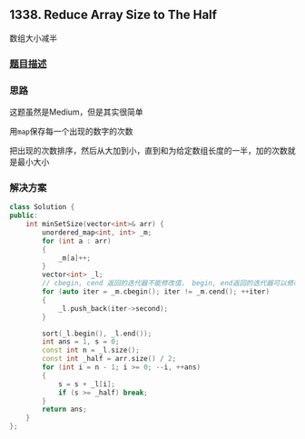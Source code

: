## 1338. Reduce Array Size to The Half

数组大小减半

### [题目描述](https://leetcode-cn.com/problems/reduce-array-size-to-the-half/)

### 思路

这题虽然是Medium，但是其实很简单

用`map`保存每一个出现的数字的次数

把出现的次数排序，然后从大加到小，直到和为给定数组长度的一半，加的次数就是最小大小

### 解决方案

```c++
class Solution {
public:
    int minSetSize(vector<int>& arr) {
        unordered_map<int, int> _m;
        for (int a : arr)
        {
            _m[a]++;
        }
        vector<int> _l;
        // cbegin, cend 返回的迭代器不能修改值， begin, end返回的迭代器可以修改值
        for (auto iter = _m.cbegin(); iter != _m.cend(); ++iter)
        {
            _l.push_back(iter->second);
        }

        sort(_l.begin(), _l.end());
        int ans = 1, s = 0;
        const int n = _l.size();
        const int _half = arr.size() / 2;
        for (int i = n - 1; i >= 0; --i, ++ans)
        {
            s = s + _l[i];
            if (s >= _half) break;
        }
        return ans;
    }
};
```
